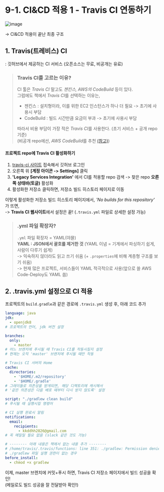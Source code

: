 # 9-1. CI&CD 적용 1 - Travis CI 연동하기

![image](https://user-images.githubusercontent.com/48408417/111033906-ac6fe400-8456-11eb-9672-6e59fef14bf0.png)  

-> CI&CD 적용이 끝난 최종 구조

## 1. Travis(트레비스) CI

: 깃허브에서 제공하는 CI 서비스 (오픈소스는 무료, 비공개는 유료)

> ### Travis CI를 고르는 이유?
>
> CI 툴은 *Travis CI* 말고도 *젠킨스, AWS의 CodeBuild* 등이 있다.  
> 그럼에도 책에서 *Travis CI*를 선택하는 이유는,
> 
> - 젠킨스 : 설치형이라, 이를 위한 EC2 인스턴스가 하나 더 필요 -> 초기에 사용시 부담
> - CodeBuild : 빌드 시간만큼 요금이 부과 -> 초기에 사용시 부담
> 
> 따라서 비용 부담이 가장 적은 *Travis CI*를 사용한다. (초기 서비스 + 공개 repo 기준)  
> (비공개 repo에선, *AWS CodeBuild*를 추천 [(참고)](https://velog.io/@city7310/%EB%B0%B1%EC%97%94%EB%93%9C%EA%B0%80-%EC%9D%B4%EC%A0%95%EB%8F%84%EB%8A%94-%ED%95%B4%EC%A4%98%EC%95%BC-%ED%95%A8-11.-%EB%B0%B0%ED%8F%AC-%EC%9E%90%EB%8F%99%ED%99%94))

#### 프로젝트 repo에 Travis CI 활성화하기

1. [travis-ci 사이트](https://travis-ci.org/) 접속해서 깃허브 로그인
2. 오른쪽 위 **[계정 아이콘 -> Settings]** 클릭
3. **'Legacy Services Integration'** 에서 CI를 적용할 repo 검색 -> 찾은 repo **오른쪽 상태바(토글)** 활성화
4. 활성화한 저장소 클릭하면, 저장소 빌드 히스토리 페이지로 이동 

이렇게 활성화한 저장소 빌드 히스토리 페이지에서, *'No builds for this repository'* 가 뜨면,  
-> **Travis CI 웹사이트**에서 설정은 끝! (```.travis.yml``` 파일로 상세한 설정 가능)

> ### .yml 파일 확장자?
>
> ```.yml``` 파일 확장자 = YAML(야믈)  
> **YAML : JSON에서 괄호를 제거한 것** (YAML 이념 = 기계에서 파싱하기 쉽게, 사람이 다루기 쉽게)  
> -> 익숙하지 않더라도 읽고 쓰기 쉬움 (+ ```.properties```에 비해 계층형 구조를 보기 쉬움)  
> -> 현재 많은 프로젝트, 서비스들이 YAML 적극적으로 사용(앞으로 쓸 AWS Code-Deploy도 YAML 씀)

## 2. .travis.yml 설정으로 CI 적용

프로젝트의 ```build.gradle```과 같은 경로에 ```.travis.yml``` 생성 후, 아래 코드 추가
```yaml
language: java
jdk:
  - openjdk8
# 프로젝트의 언어, jdk 버전 설정

branches:
  only:
    - master
# 어느 브렌치에 푸시될 때 Travis CI를 작동시킬지 설정
# 현재는 오직 'master' 브렌치에 푸시될 때만 작동

# Travis CI 서버의 Home
cache:
  directories:
    - '$HOME/.m2/repository'
    - '$HOME/.gradle'
# 그레이들로 의존성을 받게되면, 해당 디렉토리에 캐시해서  
# '같은 의존성은 다음 배포 때부터 다시 받지 않도록' 설정

script: "./gradlew clean build"
# 푸시될 때 실행시킬 명령어

# CI 실행 완료시 알림
notifications:
  email:
    recipients:
      - kkddhh2826@gmail.com
# 꼭 메일일 필요 없음 (slack 같은 것도 가능)

# -------- 아래 내용은 책에서 없는 내용 추가 --------
# /home/travis/.travis/functions: line 351: ./gradlew: Permission denied
# ./gradlew 파일 실행 권한이 없는 경우
before_install:
  - chmod +x gradlew
```
이제, master 브렌치에 커밋+푸시 하면, Travis CI 저장소 페이지에서 빌드 성공을 확인!  
(메일로도 빌드 성공을 잘 전달받아 확인!)
